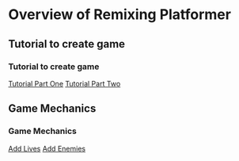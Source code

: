 # Overview of Remixing Platformer

## Tutorial to create game
### Tutorial to create game
[Tutorial Part One](https://arcade.makecode.com/beta#tutorial:github:mickfuzz/makecode-platformer-101/partOne)
[Tutorial Part Two](https://arcade.makecode.com/beta#tutorial:github:mickfuzz/makecode-platformer-101/tutorialPartTwo)

## Game Mechanics
### Game Mechanics

[Add Lives](https://arcade.makecode.com/beta#tutorial:github:mickfuzz/makecode-platformer-101/addLives)
[Add Enemies](https://arcade.makecode.com/beta#tutorial:github:mickfuzz/makecode-platformer-101/addEnemy)
